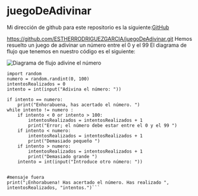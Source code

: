 # juegoDeAdivinar

Mi dirección de github para este repositorio es la siguiente:[GitHub](https://github.com/ESTHERRODRIGUEZGARCIA/juegoDeAdivinar.git)

https://github.com/ESTHERRODRIGUEZGARCIA/juegoDeAdivinar.git
Hemos resuelto un juego de adivinar un número entre el 0 y el 99
El diagrama de flujo que tenemos en nuestro código es el siguiente:

![Diagrama de flujo adivine el número](https://ESTHERRODRIGUEZGARCIA\juegoDeAdivinar.juegodiagramadeflujo.jpg)


```print("¡Empezamos!")
import random
numero = random.randint(0, 100)
intentosRealizados = 0
intento = int(input("Adivina el número: "))

if intento == numero:
    print("Enhorabuena, has acertado el número. ")
while intento != numero : 
    if intento < 0 or intento > 100:
        intentosRealizados = intentosRealizados + 1
        print("Error; el número debe estar entre el 0 y el 99 ")
    if intento < numero:
        intentosRealizados = intentosRealizados + 1
        print("Demasiado pequeño ")
    if intento > numero:
        intentosRealizados = intentosRealizados + 1
        print("Demasiado grande ")  
    intento = int(input("Introduce otro número: "))


#mensaje fuera
print("¡Enhorabuena! Has acertado el número. Has realizado ", intentosRealizados, "intentos.")```
